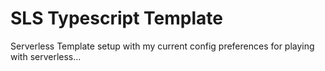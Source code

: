 # SLS Typescript Template

Serverless Template setup with my current config preferences for playing with serverless...
